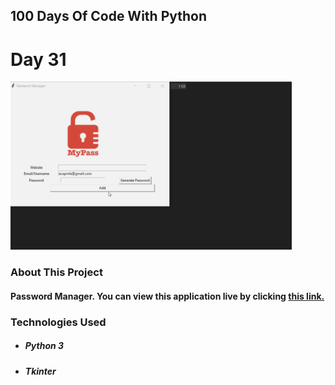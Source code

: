 ## 100 Days Of Code With Python

# Day 31

<p align="Left">
  <img src="./Project-Sample.gif" width="450px">
</p>

### About This Project

#### Password Manager. You can view this application live by clicking [this link.](https://repl.it/@ArisRoutsis/Password-Manager#main.py)

### Technologies Used

- ##### Python 3
- ##### Tkinter

